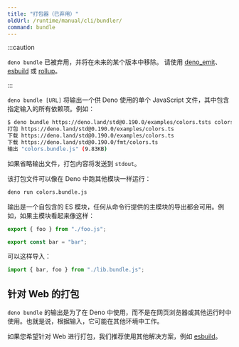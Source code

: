 ```yaml
---
title: "打包器（已弃用）"
oldUrl: /runtime/manual/cli/bundler/
command: bundle
---
```


:::caution

`deno bundle` 已被弃用，并将在未来的某个版本中移除。
请使用 [deno_emit](https://github.com/denoland/deno_emit)、[esbuild](https://esbuild.github.io/) 或 [rollup](https://rollupjs.org)。

:::

`deno bundle [URL]` 将输出一个供 Deno 使用的单个 JavaScript 文件，其中包含指定输入的所有依赖项。例如：

```bash
$ deno bundle https://deno.land/std@0.190.0/examples/colors.tsts colors.bundle.js
打包 https://deno.land/std@0.190.0/examples/colors.ts
下载 https://deno.land/std@0.190.0/examples/colors.ts
下载 https://deno.land/std@0.190.0/fmt/colors.ts
输出 "colors.bundle.js" (9.83KB)
```

如果省略输出文件，打包内容将发送到 `stdout`。

该打包文件可以像在 Deno 中跑其他模块一样运行：

```bash
deno run colors.bundle.js
```

输出是一个自包含的 ES 模块，任何从命令行提供的主模块的导出都会可用。例如，如果主模块看起来像这样：

```ts
export { foo } from "./foo.js";

export const bar = "bar";
```

可以这样导入：

```ts
import { bar, foo } from "./lib.bundle.js";
```

## 针对 Web 的打包

`deno bundle` 的输出是为了在 Deno 中使用，而不是在网页浏览器或其他运行时中使用。也就是说，根据输入，它可能在其他环境中工作。

如果您希望针对 Web 进行打包，我们推荐使用其他解决方案，例如 [esbuild](https://esbuild.github.io/)。